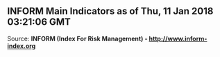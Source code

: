 ## INFORM Main Indicators as of Thu, 11 Jan 2018 03:21:06 GMT

Source: **INFORM (Index For Risk Management) - http://www.inform-index.org**